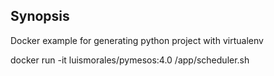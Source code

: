 ## Synopsis

Docker example for generating python project with virtualenv

docker run -it luismorales/pymesos:4.0 /app/scheduler.sh <message>